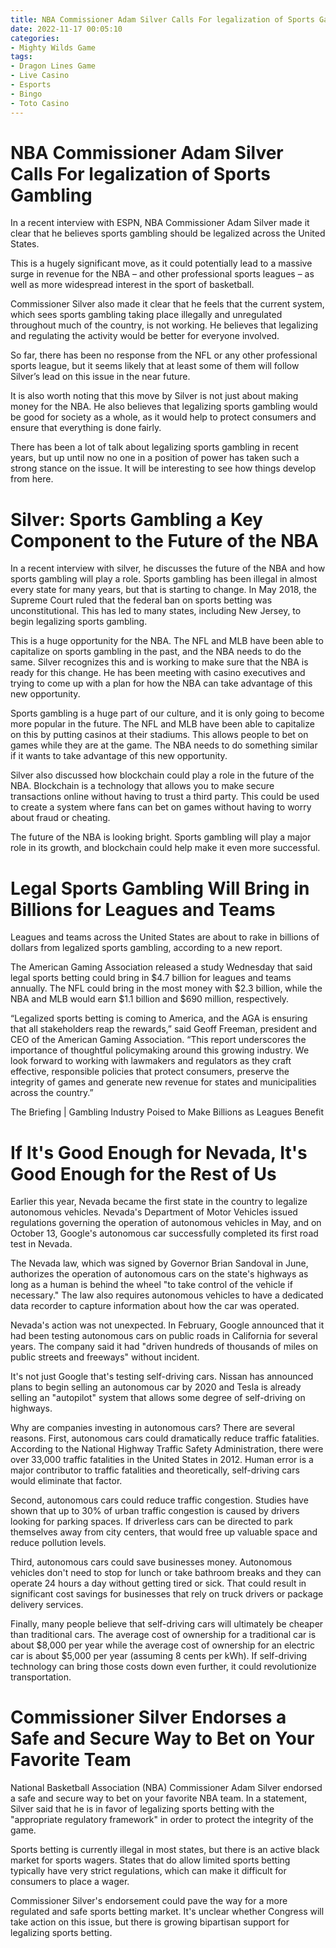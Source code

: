 ```yaml
---
title: NBA Commissioner Adam Silver Calls For legalization of Sports Gambling
date: 2022-11-17 00:05:10
categories:
- Mighty Wilds Game
tags:
- Dragon Lines Game
- Live Casino
- Esports
- Bingo
- Toto Casino
---
```



#  NBA Commissioner Adam Silver Calls For legalization of Sports Gambling

In a recent interview with ESPN, NBA Commissioner Adam Silver made it clear that he believes sports gambling should be legalized across the United States.

This is a hugely significant move, as it could potentially lead to a massive surge in revenue for the NBA – and other professional sports leagues – as well as more widespread interest in the sport of basketball.

Commissioner Silver also made it clear that he feels that the current system, which sees sports gambling taking place illegally and unregulated throughout much of the country, is not working. He believes that legalizing and regulating the activity would be better for everyone involved.

So far, there has been no response from the NFL or any other professional sports league, but it seems likely that at least some of them will follow Silver’s lead on this issue in the near future.

It is also worth noting that this move by Silver is not just about making money for the NBA. He also believes that legalizing sports gambling would be good for society as a whole, as it would help to protect consumers and ensure that everything is done fairly.

There has been a lot of talk about legalizing sports gambling in recent years, but up until now no one in a position of power has taken such a strong stance on the issue. It will be interesting to see how things develop from here.

#  Silver: Sports Gambling a Key Component to the Future of the NBA

In a recent interview with silver, he discusses the future of the NBA and how sports gambling will play a role. Sports gambling has been illegal in almost every state for many years, but that is starting to change. In May 2018, the Supreme Court ruled that the federal ban on sports betting was unconstitutional. This has led to many states, including New Jersey, to begin legalizing sports gambling.

This is a huge opportunity for the NBA. The NFL and MLB have been able to capitalize on sports gambling in the past, and the NBA needs to do the same. Silver recognizes this and is working to make sure that the NBA is ready for this change. He has been meeting with casino executives and trying to come up with a plan for how the NBA can take advantage of this new opportunity.

Sports gambling is a huge part of our culture, and it is only going to become more popular in the future. The NFL and MLB have been able to capitalize on this by putting casinos at their stadiums. This allows people to bet on games while they are at the game. The NBA needs to do something similar if it wants to take advantage of this new opportunity.

Silver also discussed how blockchain could play a role in the future of the NBA. Blockchain is a technology that allows you to make secure transactions online without having to trust a third party. This could be used to create a system where fans can bet on games without having to worry about fraud or cheating.

The future of the NBA is looking bright. Sports gambling will play a major role in its growth, and blockchain could help make it even more successful.

#  Legal Sports Gambling Will Bring in Billions for Leagues and Teams

Leagues and teams across the United States are about to rake in billions of dollars from legalized sports gambling, according to a new report.

The American Gaming Association released a study Wednesday that said legal sports betting could bring in $4.7 billion for leagues and teams annually. The NFL could bring in the most money with $2.3 billion, while the NBA and MLB would earn $1.1 billion and $690 million, respectively.

“Legalized sports betting is coming to America, and the AGA is ensuring that all stakeholders reap the rewards,” said Geoff Freeman, president and CEO of the American Gaming Association. “This report underscores the importance of thoughtful policymaking around this growing industry. We look forward to working with lawmakers and regulators as they craft effective, responsible policies that protect consumers, preserve the integrity of games and generate new revenue for states and municipalities across the country.”

The Briefing | Gambling Industry Poised to Make Billions as Leagues Benefit

#  If It's Good Enough for Nevada, It's Good Enough for the Rest of Us

Earlier this year, Nevada became the first state in the country to legalize autonomous vehicles. Nevada's Department of Motor Vehicles issued regulations governing the operation of autonomous vehicles in May, and on October 13, Google's autonomous car successfully completed its first road test in Nevada.

The Nevada law, which was signed by Governor Brian Sandoval in June, authorizes the operation of autonomous cars on the state's highways as long as a human is behind the wheel "to take control of the vehicle if necessary." The law also requires autonomous vehicles to have a dedicated data recorder to capture information about how the car was operated.

Nevada's action was not unexpected. In February, Google announced that it had been testing autonomous cars on public roads in California for several years. The company said it had "driven hundreds of thousands of miles on public streets and freeways" without incident.

It's not just Google that's testing self-driving cars. Nissan has announced plans to begin selling an autonomous car by 2020 and Tesla is already selling an "autopilot" system that allows some degree of self-driving on highways.

Why are companies investing in autonomous cars? There are several reasons. First, autonomous cars could dramatically reduce traffic fatalities. According to the National Highway Traffic Safety Administration, there were over 33,000 traffic fatalities in the United States in 2012. Human error is a major contributor to traffic fatalities and theoretically, self-driving cars would eliminate that factor.

Second, autonomous cars could reduce traffic congestion. Studies have shown that up to 30% of urban traffic congestion is caused by drivers looking for parking spaces. If driverless cars can be directed to park themselves away from city centers, that would free up valuable space and reduce pollution levels.

Third, autonomous cars could save businesses money. Autonomous vehicles don't need to stop for lunch or take bathroom breaks and they can operate 24 hours a day without getting tired or sick. That could result in significant cost savings for businesses that rely on truck drivers or package delivery services.

Finally, many people believe that self-driving cars will ultimately be cheaper than traditional cars. The average cost of ownership for a traditional car is about $8,000 per year while the average cost of ownership for an electric car is about $5,000 per year (assuming 8 cents per kWh). If self-driving technology can bring those costs down even further, it could revolutionize transportation.

#  Commissioner Silver Endorses a Safe and Secure Way to Bet on Your Favorite Team

National Basketball Association (NBA) Commissioner Adam Silver endorsed a safe and secure way to bet on your favorite NBA team. In a statement, Silver said that he is in favor of legalizing sports betting with the "appropriate regulatory framework" in order to protect the integrity of the game.

Sports betting is currently illegal in most states, but there is an active black market for sports wagers. States that do allow limited sports betting typically have very strict regulations, which can make it difficult for consumers to place a wager.

Commissioner Silver's endorsement could pave the way for a more regulated and safe sports betting market. It's unclear whether Congress will take action on this issue, but there is growing bipartisan support for legalizing sports betting.